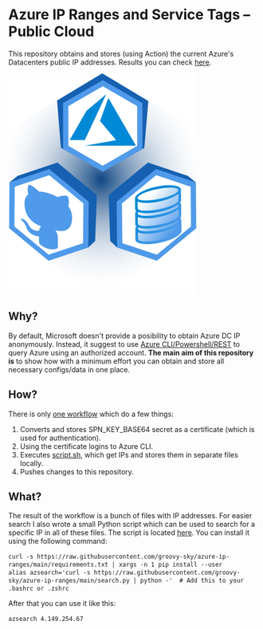 #  Azure IP Ranges and Service Tags – Public Cloud

This repository obtains and stores (using Action) the current Azure's Datacenters public IP addresses. Results you can check [here](/ip).

![](/img/logo.png)

## Why?

By default, Microsoft doesn't provide a posibility to obtain Azure DC IP anonymously. Instead, it suggest to use [Azure CLI/Powershell/REST](https://docs.microsoft.com/en-us/azure/virtual-network/service-tags-overview#service-tags-on-premises) to query Azure using an authorized account. **The main aim of this repository is** to show how with a minimum effort you can obtain and store all necessary configs/data in one place.

## How?

There is only [one workflow](/.github/workflows/main.yml) which do a few things:
1. Converts and stores SPN_KEY_BASE64 secret as a certificate (which is used for authentication).
2. Using the certificate logins to Azure CLI.
3. Executes [script.sh](/ip/script.sh), which get IPs and stores them in separate files locally.
4. Pushes changes to this repository.

## What?

The result of the workflow is a bunch of files with IP addresses. For easier search I also wrote a small Python script which can be used to search for a specific IP in all of these files. The script is located [here](/search.py). You can install it using the following command:

```
curl -s https://raw.githubusercontent.com/groovy-sky/azure-ip-ranges/main/requirements.txt | xargs -n 1 pip install --user
alias azsearch='curl -s https://raw.githubusercontent.com/groovy-sky/azure-ip-ranges/main/search.py | python -'  # Add this to your .bashrc or .zshrc
```

After that you can use it like this:

```
azsearch 4.149.254.67
````